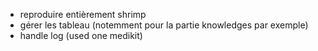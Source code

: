 - reproduire entièrement shrimp
- gérer les tableau (notemment pour la partie knowledges par exemple)
- handle log (used one medikit)